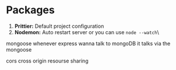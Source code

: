 # Packages

1. **Prittier:** Default project configuration
2. **Nodemon:** Auto restart server or you can use `node --watch`\

mongoose whenever express wanna talk to mongoDB it talks via the mongoose

cors cross origin resourse sharing 
<br>
